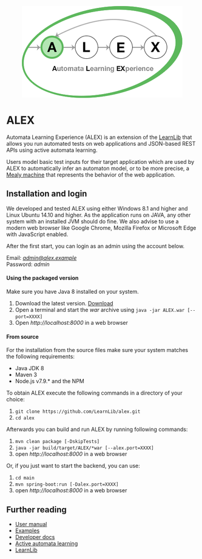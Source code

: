 <p align="center">
    <img src="src/main/resources/images/logo.png" style="max-width:100%;">
</p>

# ALEX

Automata Learning Experience (ALEX) is an extension of the [LearnLib](https://github.com/LearnLib/learnlib) that allows 
you run automated tests on web applications and JSON-based REST APIs using active automata learning.

Users model basic test inputs for their target application which are used by ALEX to automatically infer an automaton 
model, or to be more precise, a [Mealy machine](https://en.wikipedia.org/wiki/Mealy_machine) that represents the 
behavior of the web application.

## Installation and login

We developed and tested ALEX using either Windows 8.1 and higher and Linux Ubuntu 14.10 and higher.
As the application runs on JAVA, any other system with an installed JVM should do fine.
We also advise to use a modern web browser like Google Chrome, Mozilla Firefox or Microsoft Edge with JavaScript enabled.

After the first start, you can login as an admin using the account below.

Email: *admin@alex.example* <br>
Password: *admin*

#### Using the packaged version

Make sure you have Java 8 installed on your system.

1. Download the latest version. [Download](https://github.com/LearnLib/alex/releases/latest)
2. Open a terminal and start the *war* archive using `java -jar ALEX.war [--port=XXXX]`
3. Open *http://localhost:8000* in a web browser

#### From source

For the installation from the source files make sure your system matches the following requirements:

* Java JDK 8
* Maven 3
* Node.js v7.9.* and the NPM

To obtain ALEX execute the following commands in a directory of your choice:

1. `git clone https://github.com/LearnLib/alex.git`
2. `cd alex`

Afterwards you can build and run ALEX by running following commands:

1. `mvn clean package [-DskipTests]`
2. `java -jar build/target/ALEX/*war [--alex.port=XXXX]`
3. open *http://localhost:8000* in a web browser

Or, if you just want to start the backend, you can use:

1. `cd main`
2. `mvn spring-boot:run [-Dalex.port=XXXX]`
3. open *http://localhost:8000* in a web browser


## Further reading

* [User manual](http://learnlib.github.io/alex/book/1.4.0/contents/user-manual/index.html)
* [Examples](http://learnlib.github.io/alex/book/1.4.0/contents/examples/index.html)
* [Developer docs](http://learnlib.github.io/alex/book/1.4.0/contents/developer-documents/index.html)
* [Active automata learning](https://scholar.google.de/scholar?hl=de&q=active+automata+learning)
* [LearnLib](http://learnlib.de/)
